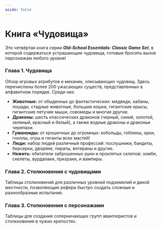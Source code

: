 ```yaml
---
aside: false
---
```


# Книга «Чудовища»

Это четвёртая книга серии _**Old-School Essentials: Classic Game Set**_, в которой содержаться устрашающие чудовища, готовые бросить вызов персонажам любого уровня!

### Глава 1. Чудовища

Обзор игровых атрибутов и механик, описывающих чудовищ. Здесь перечислены более 200 ужасающих существ, представленных в алфавитном порядке. Среди них:

-   **Животные:** от обыденных до фантастических: медведи, кабаны, лошади, стадные животные, большие кошки, гигантские крысы, гигантские летучие мыши, совомеды и многие другие.
-   **Драконы:** шесть классических драконов (черный, синий, золотой, зеленый, красный и белый), а также водные драконы и драконьи черепахи.
-   **Гуманоиды:** от крошечных до огромных: кобольды, гоблины, орки, гноллы, огры и гиганты всех мастей!
-   **Люди:** набор людей различный профессий: послушники, бандиты, берсерки, дворяне, пираты, ветераны и другие.
-   **Нежить:** обитатели заброшенных руин и проклятых склепов: зомби, скелеты, вурдалаки, призраки, и вампиры.

### Глава 2. Столкновения с чудовищами

Таблицы столкновений для различных уровней подземелий и дикой местности, позволяющие рефери быстро создать сложные и разнообразные испытания.

### Глава 3. Столкновения с персонажами

Таблицы для создания соперничающих групп авантюристов и столкновения в чужих крепостях.
